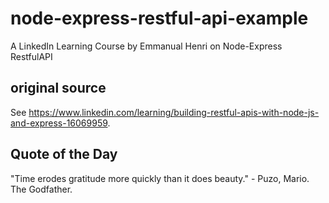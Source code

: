 # node-express-restful-api-example
A LinkedIn Learning Course by Emmanual Henri on Node-Express RestfulAPI 

## original source
See <https://www.linkedin.com/learning/building-restful-apis-with-node-js-and-express-16069959>.

## Quote of the Day
"Time erodes gratitude more quickly than it does beauty." - Puzo, Mario. The Godfather.
